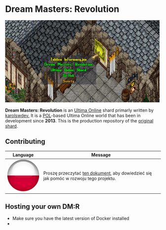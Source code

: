 # Dream Masters: Revolution

![Welcome to DMR](docs/img/welcome-readme.png)

**Dream Masters: Revolution** is an [Ultima Online](https://en.wikipedia.org/wiki/Ultima_Online) shard primarly written by [karolswdev.](https://github.com/karolswdev/) It is a [POL](https://github.com/polserver/polserver)-based Ultima Online world that has been in development since **2013**. This is the production repository of the [original shard](http://www.ultima-dm.pl).

## Contributing

Language|Message|
|---|------|
|![Polish](docs/img/poland.png)|Proszę przeczytać [ten dokument](docs/contrib_pl.md), aby dowiedzieć się jak pomóc w rozwoju tego projektu.

## Hosting your own DM:R

* Make sure you have the latest version of Docker installed
* 

